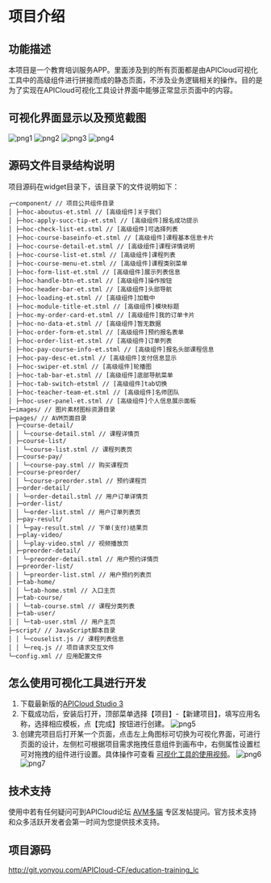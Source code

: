 # 项目介绍

## 功能描述
本项目是一个教育培训服务APP。里面涉及到的所有页面都是由APICloud可视化工具中的高级组件进行拼接而成的静态页面，不涉及业务逻辑相关的操作。目的是为了实现在APICloud可视化工具设计界面中能够正常显示页面中的内容。

## 可视化界面显示以及预览截图
![png1](http://ae8b3ee28597856d3283.qiniucdn.apicloud-system.com/apicloud/af3e339a84580d5d796fd8f90af9dbed.png)
![png2](http://ae8b3ee28597856d3283.qiniucdn.apicloud-system.com/apicloud/ffbd5c5d0d040ceba1f4715687152ba3.png)
![png3](http://ae8b3ee28597856d3283.qiniucdn.apicloud-system.com/apicloud/2b267712255aca9dffbe886e1ef96cbe.png)
![png4](http://ae8b3ee28597856d3283.qiniucdn.apicloud-system.com/apicloud/6d55725cdab12032783bd9eb8397e221.png)

## 源码文件目录结构说明

项目源码在widget目录下，该目录下的文件说明如下：
```
┌─component/ // 项目公共组件目录
│ ├─hoc-aboutus-et.stml // [高级组件]关于我们
│ ├─hoc-apply-succ-tip-et.stml // [高级组件]报名成功提示
│ ├─hoc-check-list-et.stml // [高级组件]可选择列表 
│ ├─hoc-course-baseinfo-et.stml // [高级组件]课程基本信息卡片 
│ ├─hoc-course-detail-et.stml // [高级组件]课程详情说明 
│ ├─hoc-course-list-et.stml // [高级组件]课程列表
│ ├─hoc-course-menu-et.stml // [高级组件]课程类别菜单
│ ├─hoc-form-list-et.stml // [高级组件]展示列表信息
│ ├─hoc-handle-btn-et.stml // [高级组件]操作按钮
│ ├─hoc-header-bar-et.stml // [高级组件]头部导航
│ ├─hoc-loading-et.stml // [高级组件]加载中
│ ├─hoc-module-title-et.stml // [高级组件]模块标题
│ ├─hoc-my-order-card-et.stml // [高级组件]我的订单卡片
│ ├─hoc-no-data-et.stml // [高级组件]暂无数据
│ ├─hoc-order-form-et.stml // [高级组件]预约报名表单
│ ├─hoc-order-list-et.stml // [高级组件]订单列表
│ ├─hoc-pay-course-info-et.stml // [高级组件]报名头部课程信息
│ ├─hoc-pay-desc-et.stml // [高级组件]支付信息显示
│ ├─hoc-swiper-et.stml // [高级组件]轮播图
│ ├─hoc-tab-bar-et.stml // [高级组件]底部导航菜单
│ ├─hoc-tab-switch-etstml // [高级组件]tab切换
│ ├─hoc-teacher-team-et.stml // [高级组件]名师团队
│ ├─hoc-user-panel-et.stml // [高级组件]个人信息展示面板
├─images/ // 图片素材图标资源目录 
├─pages/ // AVM页面目录 
│ ├─course-detail/ 
│ │ └─course-detail.stml // 课程详情页 
│ ├─course-list/ 
│ │ └─course-list.stml // 课程列表页 
│ ├─course-pay/ 
│ │ └─course-pay.stml // 购买课程页 
│ ├─course-preorder/ 
│ │ └─course-preorder.stml // 预约课程页 
│ ├─order-detail/ 
│ │ └─order-detail.stml // 用户订单详情页 
│ ├─order-list/ 
│ │ └─order-list.stml // 用户订单列表页 
│ ├─pay-result/ 
│ │ └─pay-result.stml // 下单(支付)结果页 
│ ├─play-video/ 
│ │ └─play-video.stml // 视频播放页 
│ ├─preorder-detail/ 
│ │ └─preorder-detail.stml // 用户预约详情页 
│ ├─preorder-list/ 
│ │ └─preorder-list.stml // 用户预约列表页 
│ ├─tab-home/ 
│ │ └─tab-home.stml // 入口主页 
│ ├─tab-course/ 
│ │ └─tab-course.stml // 课程分类列表 
│ ├─tab-user/ 
│ │ └─tab-user.stml // 用户主页 
├─script/ // JavaScript脚本目录 
│ │ └─couselist.js // 课程列表信息 
│ │ └─req.js // 项目请求交互文件 
└─config.xml // 应用配置文件
```

## 怎么使用可视化工具进行开发
1. 下载最新版的[APICloud Studio 3](https://www.apicloud.com/studio3#downloadBtn)
2. 下载成功后，安装后打开，顶部菜单选择【项目】-【新建项目】，填写应用名称，选择相应模板，点【完成】按钮进行创建。
![png5](http://ae8b3ee28597856d3283.qiniucdn.apicloud-system.com/apicloud/fb81dfff6db840c80648fa841ad85573.png)
3. 创建完项目后打开某一个页面，点击左上角图标可切换为可视化界面，可进行页面的设计，左侧栏可根据项目需求拖拽任意组件到画布中，右侧属性设置栏可对拖拽的组件进行设置。具体操作可查看 [可视化工具的使用视频](https://www.apicloud.com/video_play/20_1825)。
![png6](http://ae8b3ee28597856d3283.qiniucdn.apicloud-system.com/apicloud/a9e94c0cd5821d3e93c0847c86e4b097.png)
![png7](http://ae8b3ee28597856d3283.qiniucdn.apicloud-system.com/apicloud/b32b79ab20b164011029abd05fdb26f4.png)

## 技术支持
使用中若有任何疑问可到APICloud论坛 [AVM多端](https://developer.yonyou.com/forum-71-1.html) 专区发帖提问。官方技术支持和众多活跃开发者会第一时间为您提供技术支持。


## 项目源码
http://git.yonyou.com/APICloud-CF/education-training_lc
